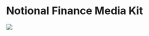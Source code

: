 # Notional Finance Media Kit

[<img src="https://img.shields.io/badge/download-media--kit-1F9B99">](https://github.com/notional-finance/media-kit/archive/refs/tags/v1.0.zip)
